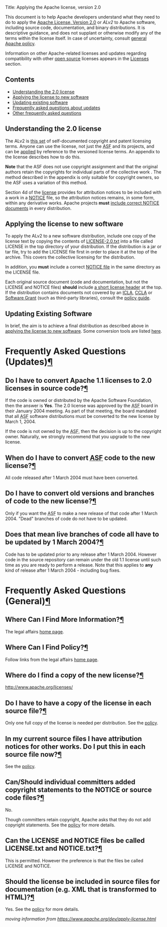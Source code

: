 Title: Applying the Apache license, version 2.0

This document is to help Apache developers understand what they need to do to apply the <a href="https://www.apache.org/licenses/LICENSE-2.0" target="_blank">Apache License, Version 2.0</a> or _ALv2_ to Apache software, including source code, documentation, and binary distributions. It is descriptive guidance, and does not supplant or otherwise modify any of the terms within the license itself. In case of uncertainty, consult <a href="https://www.apache.org/legal" target="_blank">general Apache policy</a>.

Information on other Apache-related licenses and updates regarding compatibility with other <a href="https://www.opensource.org" taarget="_blank">open source</a> licenses appears in the <a href="https://www.apache.org/licenses/" target="_blank">Licenses</a> section.

<h2>Contents</h2>

<ul>
<li><a href="#license">Understanding the 2.0 license</a></li>
<li><a href="#new">Applying the license to new software</a></li>
<li><a href="#existing">Updating existing software</a></li>
  <li><a href="#faq-existing">Frequently asked questions about updates</a></li>
<li><a href="#faq">Other frequently asked questions</a></li>
</ul>
  



<h2 id="license">Understanding the 2.0 license</h2>
<p>The ALv2 is <a href="https://www.apache.org/licenses/LICENSE-2.0.txt" target="_blank">this set</a> of self-documented copyright and patent licensing terms. Anyone can use the license, not just the <abbr title="Apache Software Foundation">ASF</abbr> and its projects, and can be <a href="https://www.apache.org/licenses/LICENSE-2.0.html#apply" target="_blank">applied</a> by reference to the versioned license terms. An appendix to the license describes how to do this.

**Note** that the ASF does not use copyright assignment and that the original authors retain the copyrights for individual parts of the collective work . The method described in the appendix is only suitable for copyright owners, so the ASF uses a variation of
this method.

Section 4d of the <a href="https://www.apache.org/licenses/LICENSE-2.0.txt" target="_blank">license</a> provides for attribution notices to be included with a work in a <a href="https://www.apache.org/licenses/example-NOTICE.txt" target="_blank">NOTICE</a> file, so the attribution notices remains, in some form, within any derivative works. Apache projects **must** <a href="http://www.apache.org/legal/src-headers.html#notice" target="_blank">include correct NOTICE documents</a> in every distribution.
  
<h2 id="new">Applying the license to new software</h2>

To apply the ALv2 to a new software distribution, include one copy of the license text by copying the contents of <a href="https://www.apache.org/licenses/LICENSE-2.0.txt" Target="_blank">LICENSE-2.0.txt</a> into a file called LICENSE in the top directory of your distribution. If the distribution is a jar or tar file, try to add the LICENSE file first in order to place it at the top of the archive. This covers the collective licensing for the distribution.

In addition, you **must** include a correct <a href="https://www.apache.org/legal/src-headers.html#notice" target="_blank">NOTICE file</a> in the same directory as the LICENSE file.

Each original source document (code and documentation, but not the LICENSE and NOTICE files) **should** include <a href="https://www.apache.org/legal/src-headers.html#headers" target="_blank"> a short license header</a> at the top. If the distribution contains  documents not covered by an <a href="https://www.apache.org/licenses/icla.txt" target="_blank">ICLA</a>,
<a href="https://www.apache.org/licenses/cla-corporate.txt" target="_blank">CCLA</a> or <a href="https://www.apache.org/licenses/software-grant.txt" target="_blank">Software Grant</a> (such as third-party libraries), consult the <a href="https://www.apache.org/legal/resolved.html" target="_blank">policy guide</a>.

<h2 id="existing">Updating Existing Software</h2>

<p>In brief, the aim is to achieve a final distribution as described above in
<a href="#new">applying the license to new software</a>. Some conversion tools are 
listed <a href="http://www.apache.org/legal/src-headers.html#faq-update-scripts">here</a>.</p>
<h1 id="faq-existing">Frequently Asked Questions (Updates)<a class="headerlink" href="#faq-existing" title="Permanent link">&para;</a></h1>
<h2 id="convert_to_2_0">Do I have to convert Apache 1.1 licenses to 2.0 licenses in source code?<a class="headerlink" href="#convert_to_2_0" title="Permanent link">&para;</a></h2>
<p>If the code is owned or distributed by the Apache Software Foundation, then
the answer is <strong>Yes</strong>.  The 2.0 license was approved by the <abbr title="Apache Software Foundation">ASF</abbr> board
in their January 2004 meeting.  As part of that meeting, the board mandated
that all <abbr title="Apache Software Foundation">ASF</abbr> software distributions must be converted to the new license
by March 1, 2004.</p>
<p>If the code is not owned by the <abbr title="Apache Software Foundation">ASF</abbr>, then the decision is up to the copyright
owner.  Naturally, we strongly recommend that you upgrade to the new license.</p>
<h2 id="convert-all">When do I have to convert <abbr title="Apache Software Foundation">ASF</abbr> code to the new license?<a class="headerlink" href="#convert-all" title="Permanent link">&para;</a></h2>
<p>All code released after 1 March 2004 must have been converted.</p>
<h2 id="conversion">Do I have to convert old versions and branches of code to the new license?<a class="headerlink" href="#conversion" title="Permanent link">&para;</a></h2>
<p>Only if you want the <abbr title="Apache Software Foundation">ASF</abbr> to make a new release of that code after 1 March 2004.
"Dead" branches of code do not have to be updated.</p>
<h2 id="deadline">Does that mean live branches of code all have to be updated by 1 March 2004?<a class="headerlink" href="#deadline" title="Permanent link">&para;</a></h2>
<p>Code has to be updated prior to any release after 1 March 2004.  However code
in the source repository can remain under the old 1.1 license until such time
as you are ready to perform a release.  Note that this applies to <strong>any</strong>
kind of release after 1 March 2004 - including bug fixes.</p>
<h1 id="faq">Frequently Asked Questions (General)<a class="headerlink" href="#faq" title="Permanent link">&para;</a></h1>
<h2 id="info-whereis">Where Can I Find More Information?<a class="headerlink" href="#info-whereis" title="Permanent link">&para;</a></h2>
<p>The legal affairs <a href="http://www.apache.org/legal">home page</a>.</p>
<h2 id="policy-whereis">Where Can I Find Policy?<a class="headerlink" href="#policy-whereis" title="Permanent link">&para;</a></h2>
<p>Follow links from the legal affairs <a href="http://www.apache.org/legal">home page</a>.</p>
<h2 id="license-whereis">Where do I find a copy of the new license?<a class="headerlink" href="#license-whereis" title="Permanent link">&para;</a></h2>
<p><a href="http://www.apache.org/licenses/">http://www.apache.org/licenses/</a></p>
<h2 id="copy-per-file">Do I have to have a copy of the license in each source file?<a class="headerlink" href="#copy-per-file" title="Permanent link">&para;</a></h2>
<p>Only one full copy of the license is needed per distribution.
See the <a href="http://www.apache.org/legal/src-headers.html">policy</a>.</p>
<h2 id="attribution">In my current source files I have attribution notices for other works. Do I put this in each source file now?<a class="headerlink" href="#attribution" title="Permanent link">&para;</a></h2>
<p>See the <a href="http://www.apache.org/legal/src-headers.html">policy</a>.</p>
<h2 id="contributor-copyright">Can/Should individual committers added copyright statements to the NOTICE or source code files?<a class="headerlink" href="#contributor-copyright" title="Permanent link">&para;</a></h2>
<p>No.</p>
<p>Though committers retain copyright, Apache asks that they do not add copyright
statements.  See the <a href="http://www.apache.org/legal/src-headers.html">policy</a>
for more details.</p>
<h2 id="license-file-name">Can the LICENSE and NOTICE files be called LICENSE.txt and NOTICE.txt?<a class="headerlink" href="#license-file-name" title="Permanent link">&para;</a></h2>
<p>This is permitted.  However the preference is that the files be called LICENSE
and NOTICE.</p>
<h2 id="license-include">Should the license be included in source files for documentation (e.g. XML that is transformed to HTML)?<a class="headerlink" href="#license-include" title="Permanent link">&para;</a></h2>
<p>Yes. See the <a href="http://www.apache.org/legal/src-headers.html">policy</a> for more
details.</p></div>

_moving information from https://www.apache.org/dev/apply-license.html_

